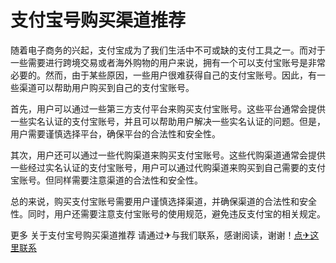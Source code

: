 # 支付宝号购买渠道推荐

随着电子商务的兴起，支付宝成为了我们生活中不可或缺的支付工具之一。而对于一些需要进行跨境交易或者海外购物的用户来说，拥有一个可以支付宝账号是非常必要的。然而，由于某些原因，一些用户很难获得自己的支付宝账号。因此，有一些渠道可以帮助用户购买到自己的支付宝账号。

首先，用户可以通过一些第三方支付平台来购买支付宝账号。这些平台通常会提供一些实名认证的支付宝账号，并且可以帮助用户解决一些实名认证的问题。但是，用户需要谨慎选择平台，确保平台的合法性和安全性。

其次，用户还可以通过一些代购渠道来购买支付宝账号。这些代购渠道通常会提供一些经过实名认证的支付宝账号，用户可以通过代购渠道来购买到自己需要的支付宝账号。但同样需要注意渠道的合法性和安全性。

总的来说，购买支付宝账号需要用户谨慎选择渠道，并确保渠道的合法性和安全性。同时，用户还需要注意支付宝账号的使用规范，避免违反支付宝的相关规定。

更多 关于支付宝号购买渠道推荐 请通过✈与我们联系，感谢阅读，谢谢！[点✈这里联系](https://a.k02.cc)